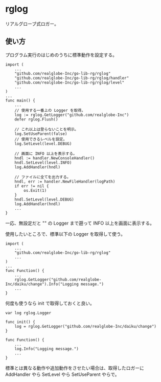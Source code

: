 rglog
==========

リアルグローブ式ロガー。

使い方
----------

プログラム実行のはじめのうちに標準動作を設定する。
```
import (
	...
	"github.com/realglobe-Inc/go-lib-rg/rglog"
	"github.com/realglobe-Inc/go-lib-rg/rglog/handler"
	"github.com/realglobe-Inc/go-lib-rg/rglog/level"
	...
)
...
func main() {
	...
	// 使用する一番上の Logger を取得。
	log := rglog.GetLogger("github.com/realglobe-Inc")
	defer rglog.Flush()

	// これ以上は登らないことを明示。
	log.SetUseParent(false)
	// 使用できるレベルを設定。
	log.SetLevel(level.DEBUG)

	// 画面に INFO 以上を表示する。
	hndl := handler.NewConsoleHandler()
	hndl.SetLevel(level.INFO)
	log.AddHandler(hndl)

	// ファイルに全てを出力する。
	hndl, err := handler.NewFileHandler(logPath)
	if err != nil {
		os.Exit(1)
	}
	hndl.SetLevel(level.DEBUG)
	log.AddHandler(hndl)
	...
}
```
一応、無設定だと "" の Logger まで遡って INFO 以上を画面に表示する。


使用したいところで、標準以下の Logger を取得して使う。
```
import (
	...
	"github.com/realglobe-Inc/go-lib-rg/rglog"
	...
)
...
func Function() {
	...
	rglog.GetLogger("github.com/realglobe-Inc/daiku/change").Info("Logging message.")
	...
}
```

何度も使うなら init で取得しておくと良い。
```
var log rglog.Logger

func init() {
	log = rglog.GetLogger("github.com/realglobe-Inc/daiku/change")
}

func Function() {
	...
	log.Info("Logging message.")
	...
}
```

標準とは異なる動作や追加動作をさせたい場合は、取得したロガーに AddHandler やら SetLevel やら SetUseParent やらで。
